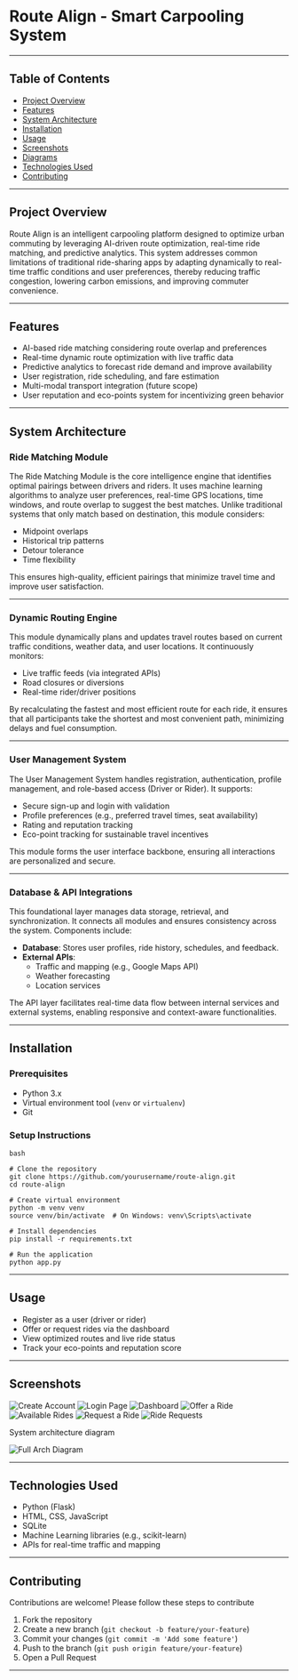 # Route Align - Smart Carpooling System

---
## Table of Contents

- [Project Overview](#project-overview)  
- [Features](#features)  
- [System Architecture](#system-architecture)  
- [Installation](#installation)  
- [Usage](#usage)  
- [Screenshots](#screenshots)  
- [Diagrams](#diagrams)  
- [Technologies Used](#technologies-used)  
- [Contributing](#contributing)    

---
## Project Overview

Route Align is an intelligent carpooling platform designed to optimize urban commuting by leveraging AI-driven route optimization, real-time ride matching, and predictive analytics. This system addresses common limitations of traditional ride-sharing apps by adapting dynamically to real-time traffic conditions and user preferences, thereby reducing traffic congestion, lowering carbon emissions, and improving commuter convenience.

---
## Features

- AI-based ride matching considering route overlap and preferences  
- Real-time dynamic route optimization with live traffic data  
- Predictive analytics to forecast ride demand and improve availability  
- User registration, ride scheduling, and fare estimation  
- Multi-modal transport integration (future scope)  
- User reputation and eco-points system for incentivizing green behavior  

---
## System Architecture

### Ride Matching Module

The Ride Matching Module is the core intelligence engine that identifies optimal pairings between drivers and riders. It uses machine learning algorithms to analyze user preferences, real-time GPS locations, time windows, and route overlap to suggest the best matches. Unlike traditional systems that only match based on destination, this module considers:

- Midpoint overlaps
- Historical trip patterns
- Detour tolerance
- Time flexibility

This ensures high-quality, efficient pairings that minimize travel time and improve user satisfaction.

---
### Dynamic Routing Engine

This module dynamically plans and updates travel routes based on current traffic conditions, weather data, and user locations. It continuously monitors:

- Live traffic feeds (via integrated APIs)
- Road closures or diversions
- Real-time rider/driver positions

By recalculating the fastest and most efficient route for each ride, it ensures that all participants take the shortest and most convenient path, minimizing delays and fuel consumption.

---
### User Management System

The User Management System handles registration, authentication, profile management, and role-based access (Driver or Rider). It supports:

- Secure sign-up and login with validation
- Profile preferences (e.g., preferred travel times, seat availability)
- Rating and reputation tracking
- Eco-point tracking for sustainable travel incentives

This module forms the user interface backbone, ensuring all interactions are personalized and secure.

---

### Database & API Integrations

This foundational layer manages data storage, retrieval, and synchronization. It connects all modules and ensures consistency across the system. Components include:

- **Database**: Stores user profiles, ride history, schedules, and feedback.
- **External APIs**:
    - Traffic and mapping (e.g., Google Maps API)
    - Weather forecasting
    - Location services

The API layer facilitates real-time data flow between internal services and external systems, enabling responsive and context-aware functionalities.

---
## Installation

### Prerequisites
- Python 3.x  
- Virtual environment tool (`venv` or `virtualenv`)  
- Git  
### Setup Instructions

```
bash

# Clone the repository
git clone https://github.com/yourusername/route-align.git
cd route-align

# Create virtual environment
python -m venv venv
source venv/bin/activate  # On Windows: venv\Scripts\activate

# Install dependencies
pip install -r requirements.txt

# Run the application
python app.py 
```

---
## Usage

- Register as a user (driver or rider)
- Offer or request rides via the dashboard
- View optimized routes and live ride status
- Track your eco-points and reputation score

---
## Screenshots
![Create Account](https://github.com/user-attachments/assets/28dbc803-396b-4a3d-845c-37f8a4e7f3da)
![Login Page](https://github.com/user-attachments/assets/c4eb1f6c-4a4a-43ae-a1cd-56493b18b901)
![Dashboard](https://github.com/user-attachments/assets/bfd672a0-353e-483c-8826-8454e93d61de)
![Offer a Ride](https://github.com/user-attachments/assets/6e3311b9-fb33-45f6-9265-42bc4914d8a5)
![Available Rides](https://github.com/user-attachments/assets/a9939609-29cd-458b-b723-7e4650c455cd)
![Request a Ride](https://github.com/user-attachments/assets/58871cff-7024-46f6-b22b-6b48597367e7)
![Ride Requests](https://github.com/user-attachments/assets/64bd2ad0-01ff-49fe-a78e-7f93cb9e09d3)

System architecture diagram

![Full Arch Diagram](https://github.com/user-attachments/assets/00d9aca3-f428-4261-b6a1-ff341ceed371)

---
## Technologies Used

- Python (Flask)
- HTML, CSS, JavaScript
- SQLite
- Machine Learning libraries (e.g., scikit-learn)
- APIs for real-time traffic and mapping

---
## Contributing

Contributions are welcome! Please follow these steps to contribute
1. Fork the repository
2. Create a new branch (`git checkout -b feature/your-feature`)
3. Commit your changes (`git commit -m 'Add some feature'`)
4. Push to the branch (`git push origin feature/your-feature`)
5. Open a Pull Request

---
